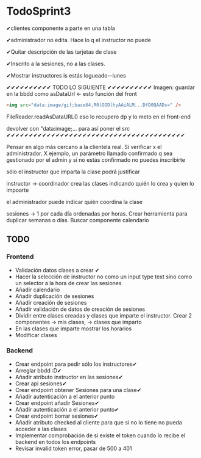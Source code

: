# TodoSprint3

✔clientes componente a parte en una tabla

✔administrador no edita. Hace lo q el instructor no puede

✔Quitar descripción de las tarjetas de clase

✔Inscrito a la sesiones, no a las clases.

✔Mostrar instructores is estás logueado--lunes

✔✔✔✔✔✔✔✔✔✔ TODO LO SIGUIENTE ✔✔✔✔✔✔✔✔✔✔
Imagen: guardar en la bbdd como asDataUrl <- esto función del front

```html
<img src="data:image/gif;base64,R0lGODlhyAAiALM...DfD0QAADs=" />
```

FileReader.readAsDataURL()
eso lo recupero dp y lo meto en el front-end

devolver con "data:image;... para así poner el src
✔✔✔✔✔✔✔✔✔✔✔✔✔✔✔✔✔✔✔✔✔✔✔✔✔✔✔✔✔✔✔✔✔✔✔✔✔✔✔✔  

Pensar en algo más cercano a la clientela real. Si verificar x el administrador. X ejemplo, un parámetro llamado confirmado q sea gestionado por el admin y si no estás confirmado no puedes inscribirte

sólo el instructor que imparta la clase podrá justificar

instructor -> coordinador crea las clases indicando quién lo crea y quien lo impoarte

el administrador puede indicar quién coordina la clase

sesiones -> 1 por cada día ordenadas por horas. Crear herramienta para duplicar semanas o días.
Buscar componente calendario

## TODO

### Frontend

- Validación datos clases a crear ✔
- Hacer la selección de instructor no como un input type text sino como un selector a la hora de crear las sesiones
- Añadir calendario
- Añadir duplicación de sesiones
- Añadir creación de sesiones
- Añadir validación de datos de creación de sesiones
- Dividir entre clases creadas y clases que imparte el instructor. Crear 2 componentes -> mis clases, -> clases que imparto
- En las clases que imparte mostrar los horarios
- Modificar clases
  
### Backend

- Crear endpoint para pedir sólo los instructores✔
- Arreglar bbdd :D✔
- Añadir atributo instructor en las sesiones✔
- Crear api sesiones✔
- Crear endpoint obtener Sesiones para una clase✔
- Añadir autenticación a el anterior punto
- Crear endpoint añadir Sesiones✔
- Añadir autenticación a el anterior punto✔
- Crear endpoint borrar sesiones✔
- Añadir atributo checked al cliente para que si no lo tiene no pueda acceder a las clases
- Implementar comprobación de si existe el token cuando lo recibe el backend en todos los endpoints
- Revisar invalid token error, pasar de 500 a 401
